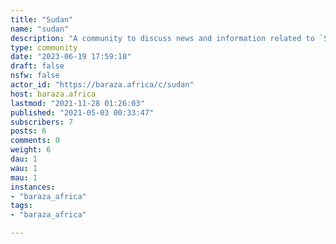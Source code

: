 ```yaml
---
title: "Sudan" 
name: "sudan"
description: "A community to discuss news and information related to `Sudan`. "
type: community
date: "2023-06-19 17:59:18"
draft: false
nsfw: false
actor_id: "https://baraza.africa/c/sudan"
host: baraza.africa
lastmod: "2021-11-28 01:26:03"
published: "2021-05-03 00:33:47"
subscribers: 7
posts: 6
comments: 0
weight: 6
dau: 1
wau: 1
mau: 1
instances:
- "baraza_africa"
tags: 
- "baraza_africa"

---
```

